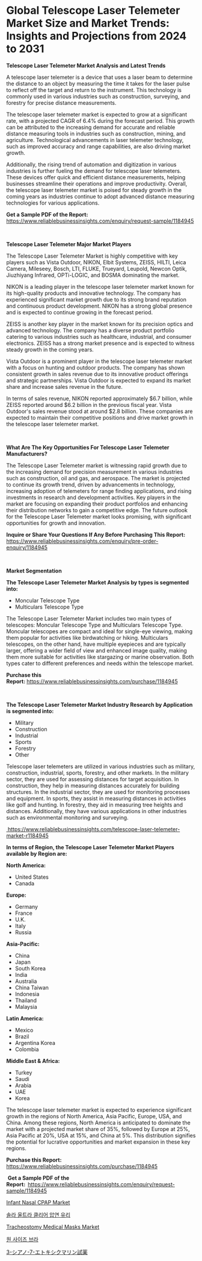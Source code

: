 <p><h1>Global Telescope Laser Telemeter Market Size and Market Trends: Insights and Projections from 2024 to 2031</h1></p><p><strong>Telescope Laser Telemeter Market Analysis and Latest Trends</strong></p>
<p><p>A telescope laser telemeter is a device that uses a laser beam to determine the distance to an object by measuring the time it takes for the laser pulse to reflect off the target and return to the instrument. This technology is commonly used in various industries such as construction, surveying, and forestry for precise distance measurements.</p><p>The telescope laser telemeter market is expected to grow at a significant rate, with a projected CAGR of 6.4% during the forecast period. This growth can be attributed to the increasing demand for accurate and reliable distance measuring tools in industries such as construction, mining, and agriculture. Technological advancements in laser telemeter technology, such as improved accuracy and range capabilities, are also driving market growth.</p><p>Additionally, the rising trend of automation and digitization in various industries is further fueling the demand for telescope laser telemeters. These devices offer quick and efficient distance measurements, helping businesses streamline their operations and improve productivity. Overall, the telescope laser telemeter market is poised for steady growth in the coming years as industries continue to adopt advanced distance measuring technologies for various applications.</p></p>
<p><strong>Get a Sample PDF of the Report:&nbsp;</strong> <a href="https://www.reliablebusinessinsights.com/enquiry/request-sample/1184945">https://www.reliablebusinessinsights.com/enquiry/request-sample/1184945</a></p>
<p>&nbsp;</p>
<p><strong>Telescope Laser Telemeter Major Market Players</strong></p>
<p><p>The Telescope Laser Telemeter Market is highly competitive with key players such as Vista Outdoor, NIKON, Elbit Systems, ZEISS, HILTI, Leica Camera, Mileseey, Bosch, LTI, FLUKE, Trueyard, Leupold, Newcon Optik, Jiuzhiyang Infrared, OPTi-LOGIC, and BOSMA dominating the market.</p><p>NIKON is a leading player in the telescope laser telemeter market known for its high-quality products and innovative technology. The company has experienced significant market growth due to its strong brand reputation and continuous product development. NIKON has a strong global presence and is expected to continue growing in the forecast period.</p><p>ZEISS is another key player in the market known for its precision optics and advanced technology. The company has a diverse product portfolio catering to various industries such as healthcare, industrial, and consumer electronics. ZEISS has a strong market presence and is expected to witness steady growth in the coming years.</p><p>Vista Outdoor is a prominent player in the telescope laser telemeter market with a focus on hunting and outdoor products. The company has shown consistent growth in sales revenue due to its innovative product offerings and strategic partnerships. Vista Outdoor is expected to expand its market share and increase sales revenue in the future.</p><p>In terms of sales revenue, NIKON reported approximately $6.7 billion, while ZEISS reported around $6.2 billion in the previous fiscal year. Vista Outdoor's sales revenue stood at around $2.8 billion. These companies are expected to maintain their competitive positions and drive market growth in the telescope laser telemeter market.</p></p>
<p>&nbsp;</p>
<p><strong>What Are The Key Opportunities For Telescope Laser Telemeter Manufacturers?</strong></p>
<p><p>The Telescope Laser Telemeter market is witnessing rapid growth due to the increasing demand for precision measurement in various industries such as construction, oil and gas, and aerospace. The market is projected to continue its growth trend, driven by advancements in technology, increasing adoption of telemeters for range finding applications, and rising investments in research and development activities. Key players in the market are focusing on expanding their product portfolios and enhancing their distribution networks to gain a competitive edge. The future outlook for the Telescope Laser Telemeter market looks promising, with significant opportunities for growth and innovation.</p></p>
<p><strong>Inquire or Share Your Questions If Any Before Purchasing This Report:</strong> <a href="https://www.reliablebusinessinsights.com/enquiry/pre-order-enquiry/1184945">https://www.reliablebusinessinsights.com/enquiry/pre-order-enquiry/1184945</a></p>
<p>&nbsp;</p>
<p><strong>Market Segmentation</strong></p>
<p><strong>The Telescope Laser Telemeter Market Analysis by types is segmented into:</strong></p>
<p><ul><li>Moncular Telescope Type</li><li>Multiculars Telescope Type</li></ul></p>
<p><p>The Telescope Laser Telemeter Market includes two main types of telescopes: Moncular Telescope Type and Multiculars Telescope Type. Moncular telescopes are compact and ideal for single-eye viewing, making them popular for activities like birdwatching or hiking. Multiculars telescopes, on the other hand, have multiple eyepieces and are typically larger, offering a wider field of view and enhanced image quality, making them more suitable for activities like stargazing or marine observation. Both types cater to different preferences and needs within the telescope market.</p></p>
<p><strong>Purchase this Report:&nbsp;</strong><a href="https://www.reliablebusinessinsights.com/purchase/1184945">https://www.reliablebusinessinsights.com/purchase/1184945</a></p>
<p>&nbsp;</p>
<p><strong>The Telescope Laser Telemeter Market Industry Research by Application is segmented into:</strong></p>
<p><ul><li>Military</li><li>Construction</li><li>Industrial</li><li>Sports</li><li>Forestry</li><li>Other</li></ul></p>
<p><p>Telescope laser telemeters are utilized in various industries such as military, construction, industrial, sports, forestry, and other markets. In the military sector, they are used for assessing distances for target acquisition. In construction, they help in measuring distances accurately for building structures. In the industrial sector, they are used for monitoring processes and equipment. In sports, they assist in measuring distances in activities like golf and hunting. In forestry, they aid in measuring tree heights and distances. Additionally, they have various applications in other industries such as environmental monitoring and surveying.</p></p>
<p><a href="https://www.reliablebusinessinsights.com/telescope-laser-telemeter-market-r1184945">&nbsp;https://www.reliablebusinessinsights.com/telescope-laser-telemeter-market-r1184945</a></p>
<p><strong>In terms of Region, the Telescope Laser Telemeter Market Players available by Region are:</strong></p>
<p>
    <p> <strong> North America: </strong>
        <ul>
            <li>United States</li>
            <li>Canada</li>
        </ul>
        </p> 
    <p> <strong> Europe: </strong>
        <ul>
            <li>Germany</li>
            <li>France</li>
            <li>U.K.</li>
            <li>Italy</li>
            <li>Russia</li>
        </ul>
        </p> 
    <p> <strong> Asia-Pacific: </strong>
        <ul>
            <li>China</li>
            <li>Japan</li>
            <li>South Korea</li>
            <li>India</li>
            <li>Australia</li>
            <li>China Taiwan</li>
            <li>Indonesia</li>
            <li>Thailand</li>
            <li>Malaysia</li>
        </ul>
        </p> 
    <p> <strong> Latin America: </strong>
        <ul>
            <li>Mexico</li>
            <li>Brazil</li>
            <li>Argentina Korea</li>
            <li>Colombia</li>
        </ul>
        </p> 
    <p> <strong> Middle East & Africa: </strong>
        <ul>
            <li>Turkey</li>
            <li>Saudi</li>
            <li>Arabia</li>
            <li>UAE</li>
            <li>Korea</li>
        </ul>
    </p>
    </p>
<p><p>The telescope laser telemeter market is expected to experience significant growth in the regions of North America, Asia Pacific, Europe, USA, and China. Among these regions, North America is anticipated to dominate the market with a projected market share of 35%, followed by Europe at 25%, Asia Pacific at 20%, USA at 15%, and China at 5%. This distribution signifies the potential for lucrative opportunities and market expansion in these key regions.</p></p>
<p><strong>Purchase this Report: </strong><a href="https://www.reliablebusinessinsights.com/purchase/1184945">https://www.reliablebusinessinsights.com/purchase/1184945</a></p>
<p>&nbsp;<strong>Get a Sample PDF of the Report:&nbsp;&nbsp;</strong><a href="https://www.reliablebusinessinsights.com/enquiry/request-sample/1184945">https://www.reliablebusinessinsights.com/enquiry/request-sample/1184945</a></p>
<p><strong></strong></p>
<p><p><a href="https://github.com/tamvrosiya/Market-Research-Report-List-4/blob/main/infant-nasal-cpap-market.md">Infant Nasal CPAP Market</a></p><p><a href="https://github.com/gambitz1998/Market-Research-Report-List-1/blob/main/1655689107556.md">솔라 울트라 클리어 압연 유리</a></p><p><a href="https://github.com/pizolina/Market-Research-Report-List-4/blob/main/tracheostomy-medical-masks-market.md">Tracheostomy Medical Masks Market</a></p><p><a href="https://github.com/regina00882/Market-Research-Report-List-1/blob/main/5454532110683.md">원 사이즈 브라</a></p><p><a href="https://github.com/SarahFahey88/Market-Research-Report-List-2/blob/main/4916253112975.md">3-シアノ-7-エトキシクマリン試薬</a></p></p>